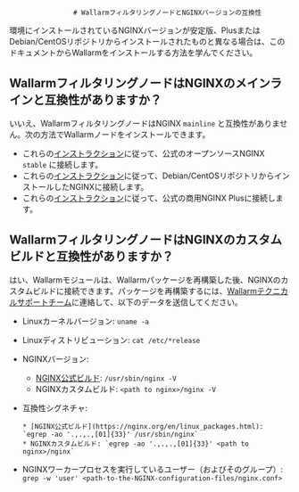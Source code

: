 					# WallarmフィルタリングノードとNGINXバージョンの互換性

環境にインストールされているNGINXバージョンが安定版、PlusまたはDebian/CentOSリポジトリからインストールされたものと異なる場合は、このドキュメントからWallarmをインストールする方法を学んでください。

## WallarmフィルタリングノードはNGINXのメインラインと互換性がありますか？

いいえ、WallarmフィルタリングノードはNGINX `mainline` と互換性がありません。次の方法でWallarmノードをインストールできます。

* これらの[インストラクション](../installation/nginx/dynamic-module.md)に従って、公式のオープンソースNGINX `stable` に接続します。
* これらの[インストラクション](../installation/nginx/dynamic-module-from-distr.md)に従って、Debian/CentOSリポジトリからインストールしたNGINXに接続します。
* これらの[インストラクション](../installation/nginx-plus.md)に従って、公式の商用NGINX Plusに接続します。

## WallarmフィルタリングノードはNGINXのカスタムビルドと互換性がありますか？

はい、Wallarmモジュールは、Wallarmパッケージを再構築した後、NGINXのカスタムビルドに接続できます。パッケージを再構築するには、[Wallarmテクニカルサポートチーム](mailto:support@wallarm.com)に連絡して、以下のデータを送信してください。

* Linuxカーネルバージョン: `uname -a`
* Linuxディストリビューション: `cat /etc/*release`
* NGINXバージョン:

    * [NGINX公式ビルド](https://nginx.org/en/linux_packages.html): `/usr/sbin/nginx -V`
    * NGINXカスタムビルド: `<path to nginx>/nginx -V`

* 互換性シグネチャ:
  
      * [NGINX公式ビルド](https://nginx.org/en/linux_packages.html): `egrep -ao '.,.,.,[01]{33}' /usr/sbin/nginx`
      * NGINXカスタムビルド: `egrep -ao '.,.,.,[01]{33}' <path to nginx>/nginx`

* NGINXワーカープロセスを実行しているユーザー（およびそのグループ）: `grep -w 'user' <path-to-the-NGINX-configuration-files/nginx.conf>`